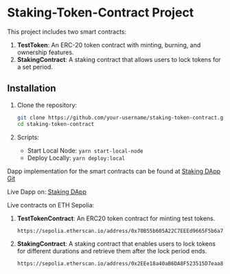 # Staking-Token-Contract Project

This project includes two smart contracts:

1. **TestToken**: An ERC-20 token contract with minting, burning, and ownership features.
2. **StakingContract**: A staking contract that allows users to lock tokens for a set period.

## Installation

1. Clone the repository:

   ```bash
   git clone https://github.com/your-username/staking-token-contract.git
   cd staking-token-contract

   ```

2. Scripts:
   - Start Local Node: `yarn start-local-node`
   - Deploy Locally: `yarn deploy:local`

Dapp implementation for the smart contracts can be found at [Staking DApp Git](https://github.com/dumitrucatalin/staking-hub)

Live Dapp on: [Staking DApp](https://staking-hub-xi.vercel.app/staking)

Live contracts on ETH Sepolia:

1. **TestTokenContract**: An ERC20 token contract for minting test tokens.

   ```bash
   https://sepolia.etherscan.io/address/0x70B55b605A22C7EEEd9665F5b6a71070Ec490D1d
   ```

2. **StakingContract**: A staking contract that enables users to lock tokens for different durations and retrieve them after the lock period ends.

   ```bash
   https://sepolia.etherscan.io/address/0x2EEe18a40aB6DA8F523515D7eaa884AF5A7aB051
   ```
